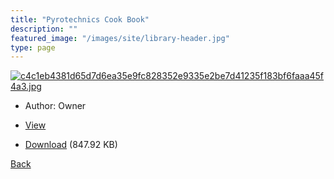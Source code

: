 ```yaml
---
title: "Pyrotechnics Cook Book"
description: ""
featured_image: "/images/site/library-header.jpg"
type: page
---
```


<a href="https://drive.google.com/uc?export=view&id=1cTipM-Fh-WKJBznwHUFLvnsH3G6Fh3U2" target="_blank">![c4c1eb4381d65d7d6ea35e9fc828352e9335e2be7d41235f183bf6faaa45f4a3.jpg](https://drive.google.com/uc?export=view&id=11sBRuchvLpiPU8rDPdFNHsUnIXUMjuqN)</a>
* Author: Owner
* <a href="https://drive.google.com/uc?export=view&id=1cTipM-Fh-WKJBznwHUFLvnsH3G6Fh3U2" target="_blank">View</a>

* [Download](https://drive.google.com/uc?export=download&id=1cTipM-Fh-WKJBznwHUFLvnsH3G6Fh3U2) (847.92 KB)

[Back](/library/)
